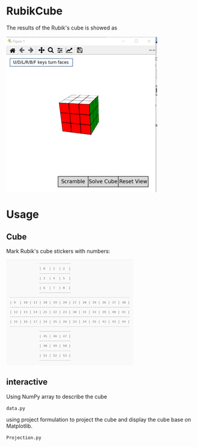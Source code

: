 # RubikCube
The results of the Rubik's cube is showed as 

![image](picture/Picture2.png)

# Usage
## Cube
Mark Rubik's cube stickers with numbers:

![image](picture/Picture1.png)

## interactive
Using NumPy array to describe the cube
```` 
data.py
````

using project formulation to project the cube and display the cube base on  Matplotlib.

```` 
Projection.py
````
